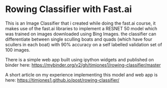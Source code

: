 # Rowing Classifier with Fast.ai

This is an Image Classifier that i created while doing the fast.ai course, it makes use of the fast.ai libraries to implement a RESNET 50 model which was trained on images downloaded using Bing Images. the classifier can differentiate between single sculling boats and quads (which have four scullers in each boat) with 90% accuracy on a self labelled validation set of 100 images.

There is a simple web app built using ipython widgets and published on binder here: https://mybinder.org/v2/gh/timjones1/rowing-classifier/master

A short article on my experience implementing this model and web app is here: https://timjones1.github.io/post/rowing-classifier/
